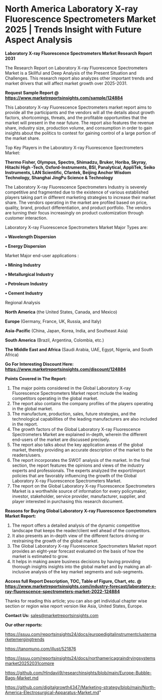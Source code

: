 # North America Laboratory X-ray Fluorescence Spectrometers Market 2025 | Trends Insight with Future Aspect Analysis

<strong>Laboratory X-ray Fluorescence Spectrometers Market Research Report 2031</strong>

The Research Report on Laboratory X-ray Fluorescence Spectrometers Market is a Skillful and Deep Analysis of the Present Situation and Challenges. This research report also analyzes other important trends and market drivers that will affect market growth over 2025-2031.

<strong>Request Sample Report @ <a href=https://www.marketreportsinsights.com/sample/124884>https://www.marketreportsinsights.com/sample/124884</a></strong>

This Laboratory X-ray Fluorescence Spectrometers market report aims to provide all the participants and the vendors will all the details about growth factors, shortcomings, threats, and the profitable opportunities that the market will present in the near future. The report also features the revenue share, industry size, production volume, and consumption in order to gain insights about the politics to contest for gaining control of a large portion of the market share.

Top Key Players in the Laboratory X-ray Fluorescence Spectrometers Market:

<strong>Thermo Fisher, Olympus, Spectro, Shimadzu, Bruker, Horiba, Skyray, Hitachi High -Tech, Oxford-Instruments, BSI, Panalytical, AppliTek, Seiko Instruments, LAN Scientific, Cfantek, Beijing Anchor Wisdom Technology, Shanghai JingPu Science & Technology</strong>

The Laboratory X-ray Fluorescence Spectrometers Industry is severely competitive and fragmented due to the existence of various established players taking part in different marketing strategies to increase their market share. The vendors operating in the market are profiled based on price, quality, brand, product differentiation, and product portfolio. The vendors are turning their focus increasingly on product customization through customer interaction.

Laboratory X-ray Fluorescence Spectrometers Market Major Types are:

<strong>• Wavelength Dispersion

• Energy Dispersion</strong>

Market Major end-user applications :

<strong>• Mining Industry

• Metallurgical Industry

• Petroleum Industry

• Cement Industry</strong>

Regional Analysis

</u><strong><b>North America</b></strong> (the United States, Canada, and Mexico)

<strong><b>Europe </b></strong>(Germany, France, UK, Russia, and Italy)

<strong><b>Asia-Pacific</b></strong> (China, Japan, Korea, India, and Southeast Asia)

<strong><b>South America</b></strong> (Brazil, Argentina, Colombia, etc.)

<strong><b>The Middle East and Africa</b></strong> (Saudi Arabia, UAE, Egypt, Nigeria, and South Africa)

<strong>Go For Interesting Discount Here: <a href=https://www.marketreportsinsights.com/discount/124884>https://www.marketreportsinsights.com/discount/124884</a></strong>

<strong>Points Covered in The Report:</strong>
<ol>
  <li>The major points considered in the Global Laboratory X-ray Fluorescence Spectrometers Market report include the leading competitors operating in the global market.</li>
  <li>The report also contains the company profiles of the players operating in the global market.</li>
  <li>The manufacture, production, sales, future strategies, and the technological capabilities of the leading manufacturers are also included in the report.</li>
  <li>The growth factors of the Global Laboratory X-ray Fluorescence Spectrometers Market are explained in-depth, wherein the different end-users of the market are discussed precisely.</li>
  <li>The report also talks about the key application areas of the global market, thereby providing an accurate description of the market to the readers/users.</li>
  <li>The report incorporates the SWOT analysis of the market. In the final section, the report features the opinions and views of the industry experts and professionals. The experts analyzed the export/import policies that are favorably influencing the growth of the Global Laboratory X-ray Fluorescence Spectrometers Market.</li>
  <li>The report on the Global Laboratory X-ray Fluorescence Spectrometers Market is a worthwhile source of information for every policymaker, investor, stakeholder, service provider, manufacturer, supplier, and player interested in purchasing this research document.</li>
</ol>
<strong>Reasons for Buying Global Laboratory X-ray Fluorescence Spectrometers Market Report:</strong>

<ol>
  <li>The report offers a detailed analysis of the dynamic competitive landscape that keeps the reader/client well ahead of the competitors.</li>
  <li>It also presents an in-depth view of the different factors driving or restraining the growth of the global market.</li>
  <li>The Global Laboratory X-ray Fluorescence Spectrometers Market report provides an eight-year forecast evaluated on the basis of how the market is estimated to grow.</li>
  <li>It helps in making aware business decisions by having providing thorough insights insights into the global market and by making an all-inclusive analysis of the key market segments and sub-segments.</li>
</ol>
<strong>Access full Report Description, TOC, Table of Figure, Chart, etc. @ <a href=https://www.marketreportsinsights.com/industry-forecast/laboratory-x-ray-fluorescence-spectrometers-market-2022-124884>https://www.marketreportsinsights.com/industry-forecast/laboratory-x-ray-fluorescence-spectrometers-market-2022-124884</a></strong>


Thanks for reading this article; you can also get individual chapter wise section or region wise report version like Asia, United States, Europe.

<strong>Contact Us:</strong>
sales@marketreportsinsights.com

<strong>Our other reports:</strong>

<a href=https://issuu.com/reportsinsights24/docs/europedigitalinstrumentclustermarketemergingtrends>https://issuu.com/reportsinsights24/docs/europedigitalinstrumentclustermarketemergingtrends</a>

<a href=https://tanomuno.com/illust/521876>https://tanomuno.com/illust/521876</a>

<a href=https://issuu.com/reportsinsights24/docs/northamericagraindryingsystemsmarket20252031compre>https://issuu.com/reportsinsights24/docs/northamericagraindryingsystemsmarket20252031compre</a>

<a href=https://github.com/Hindavii9/researchinsights/blob/main/Europe-Bubble-Bags-Market.md>https://github.com/Hindavii9/researchinsights/blob/main/Europe-Bubble-Bags-Market.md</a>

<a href=https://github.com/digitalgrowth4347/Marketing-strategy/blob/main/North-America-Electrosurgical-Apparatus-Market.md>https://github.com/digitalgrowth4347/Marketing-strategy/blob/main/North-America-Electrosurgical-Apparatus-Market.md</a>"

